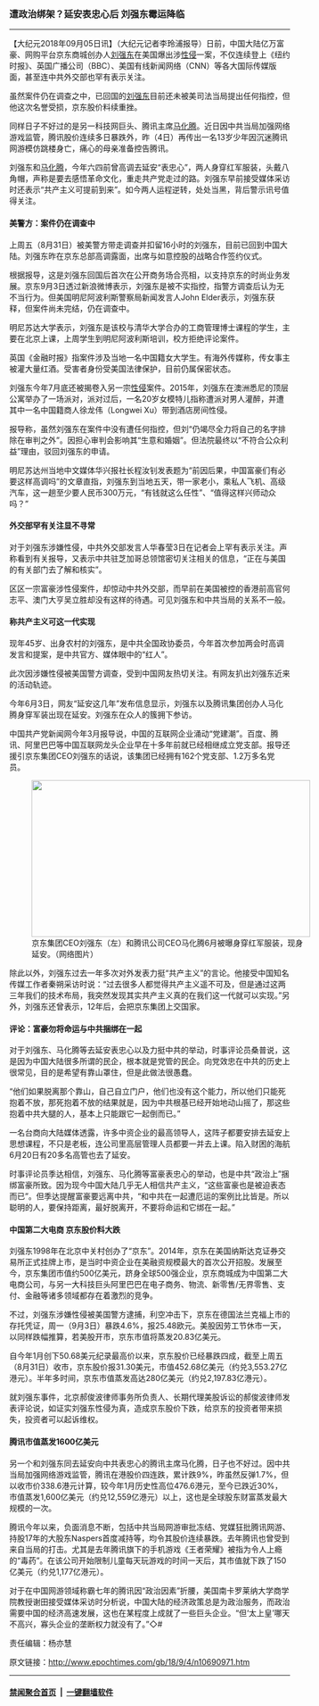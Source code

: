 ### 遭政治绑架？延安表忠心后 刘强东霉运降临
------------------------

<p>【大纪元2018年09月05日讯】（大纪元记者李玲浦报导）日前，中国大陆亿万富豪、网购平台京东商城创办人<a href="http://www.epochtimes.com/gb/tag/%E5%88%98%E5%BC%BA%E4%B8%9C.html">刘强东</a>在美国爆出涉<a href="http://www.epochtimes.com/gb/tag/%E6%80%A7%E4%BE%B5.html">性侵</a>一案，不仅连续登上《纽约时报》、英国广播公司（BBC）、美国有线新闻网络（CNN）等各大国际传媒版面，甚至连中共外交部也罕有表示关注。</p>
<p>虽然案件仍在调查之中，已回国的<a href="http://www.epochtimes.com/gb/tag/%E5%88%98%E5%BC%BA%E4%B8%9C.html">刘强东</a>目前还未被美司法当局提出任何指控，但他这次名誉受损，京东股价料续重挫。</p>
<p>同样日子不好过的是另一科技网巨头、腾讯主席<a href="http://www.epochtimes.com/gb/tag/%E9%A9%AC%E5%8C%96%E8%85%BE.html">马化腾</a>。近日因中共当局加强网络游戏监管，腾讯股价连续多日暴跌外，昨（4日）再传出一名13岁少年因沉迷腾讯网游模仿跳楼身亡，痛心的母亲准备控告腾讯。</p>
<p>刘强东和<a href="http://www.epochtimes.com/gb/tag/%E9%A9%AC%E5%8C%96%E8%85%BE.html">马化腾</a>，今年六四前曾高调去延安“表忠心”，两人身穿红军服装，头戴八角帽，声称是要去感悟革命文化，重走共产党走过的路。刘强东早前接受媒体采访时还表示“共产主义可提前到来”。如今两人运程逆转，处处当黑，背后警示讯号值得关注。</p>
<h4><strong>美警方：案件仍在调查中</strong></h4>
<p>上周五（8月31日）被美警方带走调查并扣留16小时的刘强东，目前已回到中国大陆。刘强东昨在京东总部高调露面，出席与如意控股的战略合作签约仪式。</p>
<p>根据报导，这是刘强东回国后首次在公开商务场合亮相，以支持京东的时尚业务发展。京东9月3日透过新浪微博表示，刘强东是被不实指控，指警方调查后认为无不当行为。但美国明尼阿波利斯警察局新闻发言人John Elder表示，刘强东获释，但案件尚未完结，仍在调查中。</p>
<p>明尼苏达大学表示，刘强东是该校与清华大学合办的工商管理博士课程的学生，主要在北京上课，上周学生到明尼阿波利斯培训，校方拒绝评论案件。</p>
<p>英国《金融时报》指案件涉及当地一名中国籍女大学生。有海外传媒称，传女事主被灌大量红酒。受害者身份受美国法律保护，目前仍属保密状态。</p>
<p>刘强东今年7月底还被揭卷入另一宗<a href="http://www.epochtimes.com/gb/tag/%E6%80%A7%E4%BE%B5.html">性侵</a>案件。2015年，刘强东在澳洲悉尼的顶层公寓举办了一场派对，派对过后，一名20岁女模特儿指称遭派对男人灌醉，并遭其中一名中国籍商人徐龙伟（Longwei Xu）带到酒店房间性侵。</p>
<p>报导称，虽然刘强东在案件中没有遭任何指控，但刘“仍竭尽全力将自己的名字排除在审判之外”。因担心审判会影响其“生意和婚姻”。但法院最终以“不符合公众利益”理由，驳回刘强东的申请。</p>
<p>明尼苏达州当地中文媒体华兴报社长程汝钊发表题为“前因后果，中国富豪们有必要这样高调吗”的文章直指，刘强东到当地五天，带一家老小，乘私人飞机、高级汽车，这一趟至少要人民币300万元，“有钱就这么任性”、“值得这样兴师动众吗？”</p>
<h4><strong>外交部罕有关注显不寻常</strong></h4>
<p>对于刘强东涉嫌性侵，中共外交部发言人华春莹3日在记者会上罕有表示关注。声称看到有关报导，又表示中共驻芝加哥总领馆密切关注相关的信息，“正在与美国的有关部门去了解和核实”。</p>
<p>区区一宗富豪涉性侵案件，却惊动中共外交部，而早前在美国被控的香港前高官何志平、澳门大亨吴立胜却没有这样的待遇。可见刘强东和中共当局的关系不一般。</p>
<h4><strong>称共产主义可这一代实现</strong></h4>
<p>现年45岁、出身农村的刘强东，是中共全国政协委员，今年首次参加两会时高调发言和提案，是中共官方、媒体眼中的“红人”。</p>
<p>此次因涉嫌性侵被美国警方调查，受到中国网友热切关注。有网友扒出刘强东近来的活动轨迹。</p>
<p>今年6月3日，网友“延安这几年”发布信息显示，刘强东以及腾讯集团创办人马化腾身穿军装出现在延安。刘强东在众人的簇拥下参访。</p>
<p>中国共产党新闻网今年3月报导说，中国的互联网企业涌动“党建潮”。百度、腾讯、阿里巴巴等中国互联网龙头企业早在十多年前就已经相继成立党支部。报导还援引京东集团CEO刘强东的话说，该集团已经拥有162个党支部、1.2万多名党员。</p>
<figure id="attachment_10691121" style="width: 500px" class="wp-caption aligncenter"><a href="http://i.epochtimes.com/assets/uploads/2018/09/p2183841a314495707-ss_meitu_1-1.jpg"><img class="size-full wp-image-10691121" src="http://i.epochtimes.com/assets/uploads/2018/09/p2183841a314495707-ss_meitu_1-1.jpg" alt="" width="500" height="281" /></a><figcaption class="wp-caption-text">京东集团CEO刘强东（左）和腾讯公司CEO马化腾6月被曝身穿红军服装，现身延安。（网络图片）</figcaption></figure>
<p>除此以外，刘强东过去一年多次对外发表力挺“共产主义”的言论。他接受中国知名传媒工作者秦朔采访时说：“过去很多人都觉得共产主义遥不可及，但是通过这两三年我们的技术布局，我突然发现其实共产主义真的在我们这一代就可以实现。”另外，刘强东还曾表示，12年后，会把京东集团上交国家。</p>
<h4><strong>评论：富豪勿将命运与中共捆绑在一起</strong></h4>
<p>对于刘强东、马化腾等去延安表忠心以及力挺中共的举动，时事评论员桑普说，这是因为中国大陆很多所谓的民企，根本就是党管的民企。向党效忠在中共的历史上很常见，目的是希望有靠山罩住，但是此做法很愚蠢。</p>
<p>“他们如果脱离那个靠山，自己自立门户，他们也没有这个能力，所以他们只能死抱着不放，那死抱着不放的结果就是，因为中共根基已经开始地动山摇了，那这些抱着中共大腿的人，基本上只能跟它一起倒而已。”</p>
<p>一名台商向大陆媒体透露，许多中资企业的最高领导人，这阵子都要安排去延安上思想课程，不只是老板，连公司里高层管理人员都要一并去上课。陷入财困的海航6月20日有20多名高管也去了延安。</p>
<p>时事评论员季达相信，刘强东、马化腾等富豪表忠心的举动，也是中共“政治上”捆绑富豪所致。因为现今中国大陆几乎无人相信共产主义，“这些富豪也是被迫表态而已”。但季达提醒富豪要远离中共，“和中共在一起遭厄运的案例比比皆是。所以聪明的人，要保持距离，最好脱离开，不要将命运和它绑在一起。”</p>
<h4><strong>中国第二大电商</strong> <strong>京东股价料大跌</strong></h4>
<p>刘强东1998年在北京中关村创办了“京东”。2014年，京东在美国纳斯达克证券交易所正式挂牌上市，是当时中资企业在美融资规模最大的首次公开招股。发展至今，京东集团市值约500亿美元，跻身全球500强企业，京东商城成为中国第二大电商公司，与另一大科技巨头阿里巴巴在电子商务、物流、新零售/无界零售、支付、金融等诸多领域都存在着激烈的竞争。</p>
<p>不过，刘强东涉嫌性侵被美国警方逮捕，利空冲击下，京东在德国法兰克福上市的存托凭证，周一（9月3日）暴跌4.6%，报25.48欧元。美股因劳工节休市一天，以同样跌幅推算，若美股开市，京东市值将蒸发20.83亿美元。</p>
<p>自今年1月创下50.68美元纪录最高价以来，京东股价已经暴跌四成，截至上周五（8月31日）收市，京东股价报31.30美元，市值452.68亿美元（约兑3,553.27亿港元）。半年多时间，京东市值蒸发高达280亿美元（约兑2,197.83亿港元）。</p>
<p>就刘强东事件，北京郝俊波律师事务所负责人、长期代理美股诉讼的郝俊波律师发表评论说，如证实刘强东性侵为真，造成京东股价下跌，给京东的投资者带来损失，投资者可以起诉维权。</p>
<h4><strong>腾讯市值蒸发1600亿美元</strong></h4>
<p>另一个和刘强东同去延安向中共表忠心的腾讯主席马化腾，日子也不好过。因中共当局加强网络游戏监管，腾讯在港股价四连跌，累计跌9%，昨虽然反弹1.7%，但以收市价338.6港元计算，较今年1月历史性高位476.6港元，至今已跌近30%，市值蒸发1,600亿美元（约兑12,559亿港元）以上，这也是全球股东财富蒸发最大规模的一次。</p>
<p>腾讯今年以来，负面消息不断，包括中共当局网游审批冻结、党媒狂批腾讯网游、持股17年的大股东Naspers首度减持等，均令其股价连续暴跌。去年腾讯也曾受到来自当局的打击。尤其是去年腾讯旗下的手机游戏《王者荣耀》被指为令人上瘾的“毒药”。在该公司开始限制儿童每天玩游戏的时间一天后，其市值就下跌了150亿美元（约兑1,177亿港元）。</p>
<p>对于在中国网游领域称霸七年的腾讯因“政治因素”折腰，美国南卡罗莱纳大学商学院教授谢田接受媒体采访时分析说，中国大陆的经济政策总是为政治服务，而政治需要中国的经济高速发展，这也在某程度上成就了一些巨头企业。“但‘太上皇’哪天不高兴，寡头企业的垄断权力就没有了。”◇#</p>
<p>责任编辑：杨亦慧</p>

原文链接：http://www.epochtimes.com/gb/18/9/4/n10690971.htm


------------------------
#### [禁闻聚合首页](https://github.com/gfw-breaker/banned-news/blob/master/README.md) &nbsp;|&nbsp;  [一键翻墙软件](https://github.com/gfw-breaker/nogfw/blob/master/README.md)